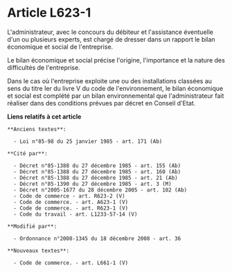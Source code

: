 # Article L623-1

L'administrateur, avec le concours du débiteur et l'assistance éventuelle d'un ou plusieurs experts, est chargé de dresser
dans un rapport le bilan économique et social de l'entreprise.

Le bilan économique et social précise l'origine, l'importance et la nature des difficultés de l'entreprise.

Dans le cas où l'entreprise exploite une ou des installations classées au sens du titre Ier du livre V du code de
l'environnement, le bilan économique et social est complété par un bilan environnemental que l'administrateur fait réaliser
dans des conditions prévues par décret en Conseil d'Etat.

**Liens relatifs à cet article**

	**Anciens textes**:

	  - Loi n°85-98 du 25 janvier 1985 - art. 171 (Ab)

	**Cité par**:

	  - Décret n°85-1388 du 27 décembre 1985 - art. 155 (Ab)
	  - Décret n°85-1388 du 27 décembre 1985 - art. 160 (Ab)
	  - Décret n°85-1388 du 27 décembre 1985 - art. 21 (Ab)
	  - Décret n°85-1390 du 27 décembre 1985 - art. 3 (M)
	  - Décret n°2005-1677 du 28 décembre 2005 - art. 102 (Ab)
	  - Code de commerce - art. R623-2 (V)
	  - Code de commerce. - art. A623-1 (V)
	  - Code de commerce. - art. R623-1 (V)
	  - Code du travail - art. L1233-57-14 (V)

	**Modifié par**:

	  - Ordonnance n°2008-1345 du 18 décembre 2008 - art. 36

	**Nouveaux textes**:

	  - Code de commerce. - art. L661-1 (V)
